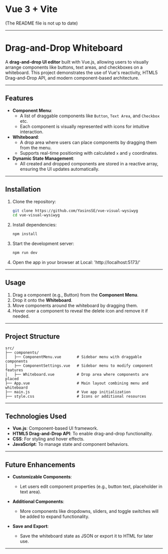 # Vue 3 + Vite
(The README file is not up to date)

---

# Drag-and-Drop Whiteboard

A **drag-and-drop UI editor** built with Vue.js, allowing users to visually arrange components like buttons, text areas, and checkboxes on a whiteboard. This project demonstrates the use of Vue's reactivity, HTML5 Drag-and-Drop API, and modern component-based architecture.

---

## Features

- **Component Menu**:
  - A list of draggable components like `Button`, `Text Area`, and `Checkbox` etc.
  - Each component is visually represented with icons for intuitive interaction.
- **Whiteboard**:
  - A drop area where users can place components by dragging them from the menu.
  - Supports real-time positioning with calculated `x` and `y` coordinates.
- **Dynamic State Management**:
  - All created and dropped components are stored in a reactive array, ensuring the UI updates automatically.

---

## Installation

1. Clone the repository:

   ```bash
   git clone https://github.com/YasinsSE/vue-visual-wysiwyg
   cd vue-visual-wysiwyg
   ```

2. Install dependencies:

   ```bash
   npm install
   ```

3. Start the development server:

   ```bash
   npm run dev
   ```

4. Open the app in your browser at Local: 'http://localhost:5173/'

---

## Usage

1. Drag a component (e.g., Button) from the **Component Menu**.
2. Drop it onto the **Whiteboard**.
3. Move components around the whiteboard by dragging them.
4. Hover over a component to reveal the delete icon and remove it if needed.

---

## Project Structure

```plaintext
src/
├── components/
│   ├── ComponentMenu.vue       # Sidebar menu with draggable components
│   ├── ComponentSettings.vue   # Sidebar menu to modify component features
│   ├── Whiteboard.vue          # Drop area where components are placed
├── App.vue                     # Main layout combining menu and whiteboard
├── main.js                     # Vue app initialization
├── style.css                   # Icons or additional resources
```

---

## Technologies Used

- **Vue.js**: Component-based UI framework.
- **HTML5 Drag-and-Drop API**: To enable drag-and-drop functionality.
- **CSS**: For styling and hover effects.
- **JavaScript**: To manage state and component behaviors.

---

## Future Enhancements

- **Customizable Components**:

  - Let users edit component properties (e.g., button text, placeholder in text area).

- **Additional Components**:

  - More components like dropdowns, sliders, and toggle switches will be added to expand functionality.

- **Save and Export**:
  - Save the whiteboard state as JSON or export it to HTML for later use.

---

